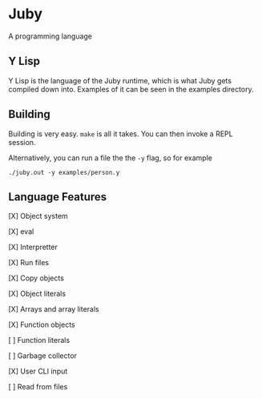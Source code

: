 # Juby

A programming language

## Y Lisp

Y Lisp is the language of the Juby runtime, which is what Juby gets
compiled down into. Examples of it can be seen in the examples directory.

## Building

Building is very easy. `make` is all it takes.
You can then invoke a REPL session.

Alternatively, you can run a file the the `-y` flag, so for example

    ./juby.out -y examples/person.y

## Language Features

[X] Object system

[X] eval

[X] Interpretter

[X] Run files

[X] Copy objects

[X] Object literals

[X] Arrays and array literals

[X] Function objects

[ ] Function literals

[ ] Garbage collector

[X] User CLI input

[ ] Read from files
